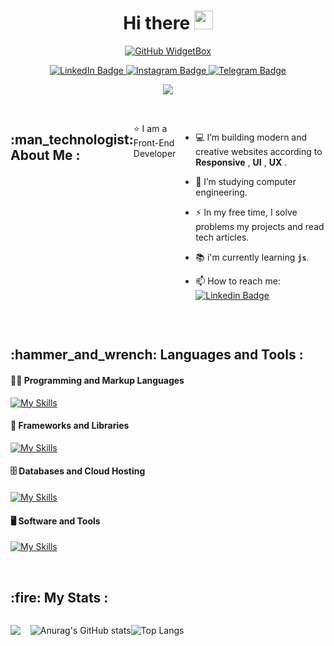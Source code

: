 <!-- header -->
<div align="center">

  <!-- hello -->
  <h1>
    Hi there
    <img src="https://media.giphy.com/media/hvRJCLFzcasrR4ia7z/giphy.gif" width="30px"/>
  </h1>

  <!-- profile card -->
  [![GitHub WidgetBox](https://github-widgetbox.vercel.app/api/profile?username=m-amin-b&data=followers,repositories,stars,commits&theme=darkmode)](https://github.com/Jurredr/github-widgetbox)

  <!-- social media -->
  <div id="badges">
    <a href="https://www.linkedin.com/in/mohammad-amin-bagherzadeh">
      <img src="https://img.shields.io/badge/LinkedIn-blue?style=for-the-badge&logo=linkedin&logoColor=white" alt="LinkedIn Badge"/>
    </a>
    <a href="https://www.instagram.com/amin7.official">
      <img src="https://img.shields.io/badge/Instagram-E4405F?style=for-the-badge&logo=instagram&logoColor=white" alt="Instagram Badge"/>
    </a>
    <a href="https://t.me/m_amin_b7official">
      <img src="https://img.shields.io/badge/Telegram-2CA5E0?style=for-the-badge&logo=telegram&logoColor=white" alt="Telegram Badge"/>
    </a>
  </div>

  <!-- profile view -->
  [![](https://visitcount.itsvg.in/api?id=m-amin-b&icon=1&color=5)](https://visitcount.itsvg.in)

  

  <!-- [![SVG Banners](https://svg-banners.vercel.app/api?type=glitch&text1=glitch🤹&width=800&height=400)](https://github.com/Akshay090/svg-banners) -->
<!-- [![SVG Banners](https://svg-banners.vercel.app/api?type=typeWriter&text1=Front-End%20👨‍💻&width=1000&height=100)](https://github.com/Akshay090/svg-banners) -->
  
</div><br/>

<!--  About Me -->
<div style="display:flex;" align="left">
  <h2>:man_technologist: About Me :</h2><br/>
  
  ⭐ I am a Front-End Developer

  - :computer: I’m  building modern and creative websites according to **Responsive** , **UI** , **UX** .

  - :school: I’m studying computer engineering.

  - :zap: In my free time, I solve problems my projects and read tech articles.
  
  - :books: i'm currently learning **`js`**.

  - :mailbox: How to reach me: [![Linkedin Badge](https://img.shields.io/badge/m.amin.b-blue?style=flat&logo=Linkedin&logoColor=white)](https://www.linkedin.com/in/mohammad-amin-bagherzadeh)

</div><br/>

<!--  Languages and Tools -->
<h2 align="left">:hammer_and_wrench: Languages and Tools :</h2>

  #### 👨‍💻 Programming and Markup Languages ####
  [![My Skills](https://skillicons.dev/icons?i=js,html,css)](https://skillicons.dev)
    
  #### 🧰 Frameworks and Libraries ####
  [![My Skills](https://skillicons.dev/icons?i=vue,tailwind,sass)](https://skillicons.dev)
    
  #### 🗄️ Databases and Cloud Hosting ####
  [![My Skills](https://skillicons.dev/icons?i=firebase,mysql,mongo)](https://skillicons.dev)
    
  #### 🖥️ Software and Tools ####
  [![My Skills](https://skillicons.dev/icons?i=figma,vscode,git,webpack,pinia,npm,postman)](https://skillicons.dev)
    
</div><br/>

<!--  Stats -->
<h2 align="left">:fire: My Stats :</h2>
<div style="display:flex;" align="left" class="stats">
  
   <!-- Total Contributions  -->
  ![](https://github-readme-streak-stats.herokuapp.com/?user=m-amin-b&theme=monokai&hide_border=false) &nbsp;&nbsp;&nbsp;
  
  ![Anurag's GitHub stats](https://github-readme-stats.vercel.app/api?username=m-amin-b&theme=monokai&show_icons=true)
  
  ![Top Langs](https://github-readme-stats.vercel.app/api/top-langs/?username=m-amin-b&layout=compact&theme=monokai)
  
</div>

<!--  repos -->
<!-- 
<a href="https://github.com/m-amin-b/test-code">
  <img align="center" src="https://github-readme-stats.vercel.app/api/pin/?username=m-amin-b&repo=test-code&theme=monokai&show" />
</a>
-->
